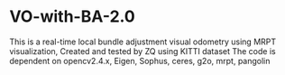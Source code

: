# VO-with-BA-2.0
This is a real-time local bundle adjustment visual odometry using MRPT visualization, Created and tested by ZQ using KITTI dataset
The code is dependent on opencv2.4.x, Eigen, Sophus, ceres, g2o, mrpt, pangolin
